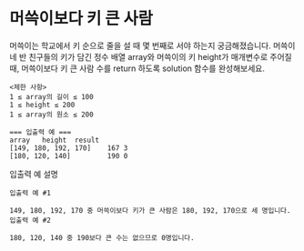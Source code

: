 # 머쓱이보다 키 큰 사람

<p>
머쓱이는 학교에서 키 순으로 줄을 설 때 몇 번째로 서야 하는지 궁금해졌습니다. 머쓱이네 반 친구들의 키가 담긴 정수 배열 array와 머쓱이의 키 height가 매개변수로 주어질 때, 머쓱이보다 키 큰 사람 수를 return 하도록 solution 함수를 완성해보세요.
</p>

```
<제한 사항>
1 ≤ array의 길이 ≤ 100
1 ≤ height ≤ 200
1 ≤ array의 원소 ≤ 200

=== 입출력 예 ===
array	height	result
[149, 180, 192, 170]	167	3
[180, 120, 140]	        190	0
```

<p>입출력 예 설명</p>

```
입출력 예 #1

149, 180, 192, 170 중 머쓱이보다 키가 큰 사람은 180, 192, 170으로 세 명입니다.
입출력 예 #2

180, 120, 140 중 190보다 큰 수는 없으므로 0명입니다.
```
